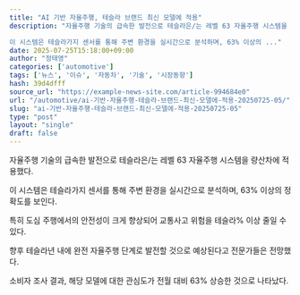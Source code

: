 ```yaml
---
title: "AI 기반 자율주행, 테슬라 브랜드 최신 모델에 적용"
description: "자율주행 기술의 급속한 발전으로 테슬라은/는 레벨 63 자율주행 시스템을 량산차에 적용했다.

이 시스템은 테슬라가지 센서를 통해 주변 환경을 실시간으로 분석하며, 63% 이상의 ..."
date: 2025-07-25T15:18:00+09:00
author: "정태영"
categories: ['automotive']
tags: ['뉴스', '이슈', '자동차', '기술', '시장동향']
hash: 39d4dfff
source_url: "https://example-news-site.com/article-994684e0"
url: "/automotive/ai-기반-자율주행-테슬라-브랜드-최신-모델에-적용-20250725-05/"
slug: "ai-기반-자율주행-테슬라-브랜드-최신-모델에-적용-20250725-05"
type: "post"
layout: "single"
draft: false
---
```


자율주행 기술의 급속한 발전으로 테슬라은/는 레벨 63 자율주행 시스템을 량산차에 적용했다.

이 시스템은 테슬라가지 센서를 통해 주변 환경을 실시간으로 분석하며, 63% 이상의 정확도를 보인다.

특히 도심 주행에서의 안전성이 크게 향상되어 교통사고 위험을 테슬라% 이상 줄일 수 있다.

향후 테슬라년 내에 완전 자율주행 단계로 발전할 것으로 예상된다고 전문가들은 전망했다.

소비자 조사 결과, 해당 모델에 대한 관심도가 전월 대비 63% 상승한 것으로 나타났다.
